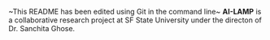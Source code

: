 ~This README has been edited using Git in the command line~
**AI-LAMP** is a collaborative research project at SF State University under the directon of Dr. Sanchita Ghose. 
